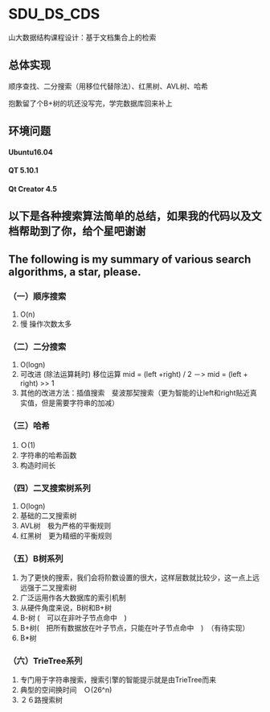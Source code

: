 # SDU_DS_CDS  
山大数据结构课程设计：基于文档集合上的检索

## 总体实现
顺序查找、二分搜索（用移位代替除法）、红黑树、AVL树、哈希

抱歉留了个B+树的坑还没写完，学完数据库回来补上

## 环境问题
#### Ubuntu16.04
#### QT 5.10.1
#### Qt Creator 4.5

## 以下是各种搜索算法简单的总结，如果我的代码以及文档帮助到了你，给个星吧谢谢
## The following is my summary of various search algorithms, a star, please.

### （一）顺序搜索
1. O(n)
2. 慢 操作次数太多
### （二）二分搜索
1. O(logn)
2. 可改进 (除法运算耗时)  移位运算
 mid = (left +right) / 2  －> mid = (left + right) >> 1 
3. 其他的改进方法：插值搜索　斐波那契搜索（更为智能的让left和right贴近真实值，但是需要字符串的加减）
### （三）哈希
1. Ｏ(1)
2. 字符串的哈希函数
3. 构造时间长
### （四）二叉搜索树系列
1. O(logn)
2. 基础的二叉搜索树
3. AVL树　极为严格的平衡规则
4. 红黑树　更为精细的平衡规则
### （五）B树系列
1. 为了更快的搜索，我们会将阶数设置的很大，这样层数就比较少，这一点上远远强于二叉搜索树
2. 广泛运用作各大数据库的索引机制
3. 从硬件角度来说，B树和B+树
4. B-树 (　可以在非叶子节点命中　)
5. B+树(　把所有数据放在叶子节点，只能在叶子节点命中　)　（有待实现）
6. B*树
### （六）TrieTree系列
1. 专门用于字符串搜索，搜索引擎的智能提示就是由TrieTree而来
2. 典型的空间换时间　Ｏ(26^n)
3. ２６路搜索树
